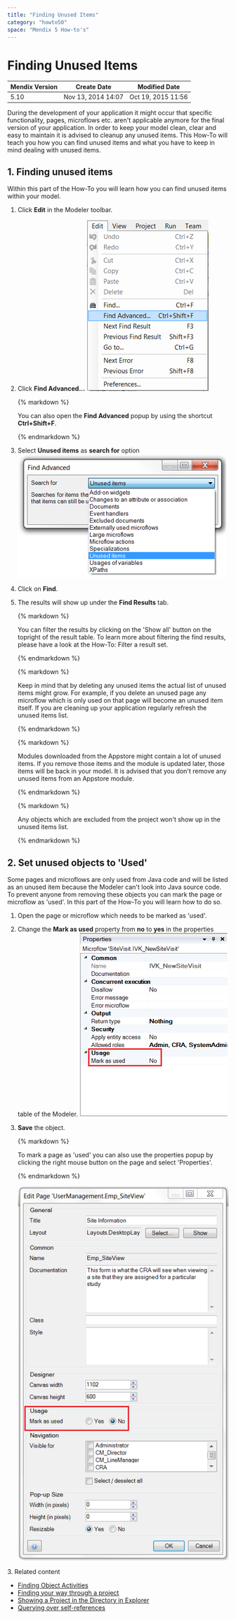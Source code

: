 ```yaml
---
title: "Finding Unused Items"
category: "howto50"
space: "Mendix 5 How-to's"
---
```

# Finding Unused Items

<table><thead><tr><th class="confluenceTh">Mendix Version</th><th class="confluenceTh">Create Date</th><th colspan="1" class="confluenceTh">Modified Date</th></tr></thead><tbody><tr><td class="confluenceTd">5.10</td><td class="confluenceTd">Nov 13, 2014 14:07</td><td colspan="1" class="confluenceTd">Oct 19, 2015 11:56</td></tr></tbody></table>



During the development of your application it might occur that specific functionality, pages, microflows etc. aren't applicable anymore for the final version of your application. In order to keep your model clean, clear and easy to maintain it is advised to cleanup any unused items. This How-To will teach you how you can find unused items and what you have to keep in mind dealing with unused items.

## 1\. Finding unused items

Within this part of the How-To you will learn how you can find unused items within your model.

1.  Click **Edit** in the Modeler toolbar.
2.  Click **Find Advanced...**
    ![](attachments/8782796/8946051.png)

    <div class="alert alert-info">{% markdown %}

    You can also open the **Find Advanced** popup by using the shortcut **Ctrl+Shift+F**.

    {% endmarkdown %}</div>
3.  Select **Unused items** as **search for** option
    ![](attachments/8782796/8946097.png)
4.  Click on **Find**.
5.  The results will show up under the **Find Results** tab.

    <div class="alert alert-info">{% markdown %}

    You can filter the results by clicking on the 'Show all' button on the topright of the result table. To learn more about filtering the find results, please have a look at the How-To: Filter a result set.

    {% endmarkdown %}</div><div class="alert alert-info">{% markdown %}

    Keep in mind that by deleting any unused items the actual list of unused items might grow. For example, if you delete an unused page any microflow which is only used on that page will become an unused item itself. If you are cleaning up your application regularly refresh the unused items list.

    {% endmarkdown %}</div><div class="alert alert-info">{% markdown %}

    Modules downloaded from the Appstore might contain a lot of unused items. If you remove those items and the module is updated later, those items will be back in your model. It is advised that you don't remove any unused items from an Appstore module.

    {% endmarkdown %}</div><div class="alert alert-warning">{% markdown %}

    Any objects which are excluded from the project won't show up in the unused items list.

    {% endmarkdown %}</div>

## 2\. Set unused objects to 'Used' 

Some pages and microflows are only used from Java code and will be listed as an unused item because the Modeler can't look into Java source code. To prevent anyone from removing these objects you can mark the page or microflow as 'used'. In this part of the How-To you will learn how to do so.

1.  Open the page or microflow which needs to be marked as 'used'.
2.  Change the **Mark as used** property from **no** to **yes** in the properties table of the Modeler.
    ![](attachments/8782796/8946098.png)
3.  **Save** the object.

    <div class="alert alert-info">{% markdown %}

    To mark a page as 'used' you can also use the properties popup by clicking the right mouse button on the page and select 'Properties'.

    {% endmarkdown %}</div>

    ![](attachments/8782796/8946099.png)

3\. Related content

*   [Finding Object Activities](/howto50/Finding+Object+Activities)
*   [Finding your way through a project](/howto50/Finding+your+way+through+a+project)
*   [Showing a Project in the Directory in Explorer](/howto50/Showing+a+Project+in+the+Directory+in+Explorer)
*   [Querying over self-references](Querying+over+self-references)


